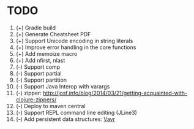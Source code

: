 # TODO

1. (+) Gradle build
1. (+) Generate Cheatsheet PDF
1. (+) Support Unicode encoding in string literals
1. (+) Improve error handling in the core functions
1. (+) Add memoize macro
1. (+) Add nfirst, nlast
1. (-) Support comp
1. (-) Support partial
1. (-) Support partition
1. (-) Support Java Interop with varargs
1. (-) zipper: http://josf.info/blog/2014/03/21/getting-acquainted-with-clojure-zippers/
1. (-) Deploy to maven central
1. (-) Support REPL command line editing (JLine3)
1. (-) Add persistent data structures: [Vavr](https://github.com/vavr-io/vavr)

